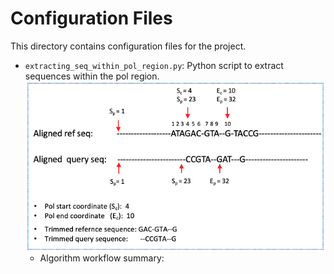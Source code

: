 # Configuration Files

This directory contains configuration files for the project.

- `extracting_seq_within_pol_region.py`: Python script to extract sequences within the pol region.
    ![Workflow Summary](../figures/pol_region_finder_extractor.png)
    - Algorithm workflow summary:

